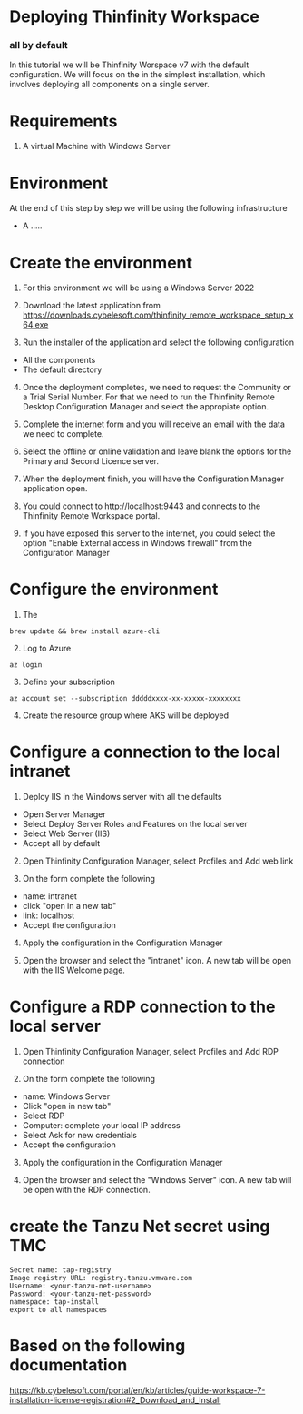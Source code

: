 # Deploying Thinfinity Workspace 
### all by default 

In this tutorial we will be Thinfinity Worspace v7 with the default configuration. We will focus on the in the simplest installation, which involves deploying all components on a single server.

Requirements
============

1. A virtual Machine with Windows Server 

Environment
==========

At the end of this step by step we will be using the following infrastructure
- A .....


Create the environment
=====================================
1. For this environment we will be using a Windows Server 2022
    
2. Download the latest application from https://downloads.cybelesoft.com/thinfinity_remote_workspace_setup_x64.exe
    
3. Run the installer of the application and select the following configuration
- All the components
- The default directory
	
4. Once the deployment completes, we need to request the Community or a Trial Serial Number. For that we need to run the
Thinfinity Remote Desktop Configuration Manager and select the appropiate option.

5. Complete the internet form and you will receive an email with the data we need to complete.
   
6. Select the offline or online validation and leave blank the options for the Primary and Second Licence server.

7. When the deployment finish, you will have the Configuration Manager application open.

8. You could connect to http://localhost:9443 and connects to the Thinfinity Remote Workspace portal.

9. If you have exposed this server to the internet, you could select the option "Enable External access in Windows firewall" from the Configuration Manager
				

Configure the environment
======================

1. The 
```
brew update && brew install azure-cli
```
    
2. Log to Azure 
```
az login
```
    
3. Define your subscription
```
az account set --subscription dddddxxxx-xx-xxxxx-xxxxxxxx
```
    
4. Create the resource group where AKS will be deployed

        

Configure a connection to the local intranet
=
1. Deploy IIS in the Windows server with all the defaults
- Open Server Manager
- Select Deploy Server Roles and Features on the local server
- Select Web Server (IIS)
- Accept all by default 
            
2. Open Thinfinity Configuration Manager, select Profiles and Add web link
    
3. On the form complete the following
- name: intranet
- click "open in a new tab"
- link: localhost
- Accept the configuration

4. Apply the configuration in the Configuration Manager

5. Open the browser and select the "intranet" icon. A new tab will be open with the IIS Welcome page.


Configure a RDP connection to the local server
=
            
1. Open Thinfinity Configuration Manager, select Profiles and Add RDP connection
    
2. On the form complete the following
- name: Windows Server
- Click "open in new tab"
- Select RDP
- Computer: complete your local IP address
- Select Ask for new credentials
- Accept the configuration

3. Apply the configuration in the Configuration Manager

4. Open the browser and select the "Windows Server" icon. A new tab will be open with the RDP connection.





create the Tanzu Net secret using TMC
=
```
Secret name: tap-registry
Image registry URL: registry.tanzu.vmware.com
Username: <your-tanzu-net-username>
Password: <your-tanzu-net-password>
namespace: tap-install
export to all namespaces
```


Based on the following documentation
=
https://kb.cybelesoft.com/portal/en/kb/articles/guide-workspace-7-installation-license-registration#2_Download_and_Install
